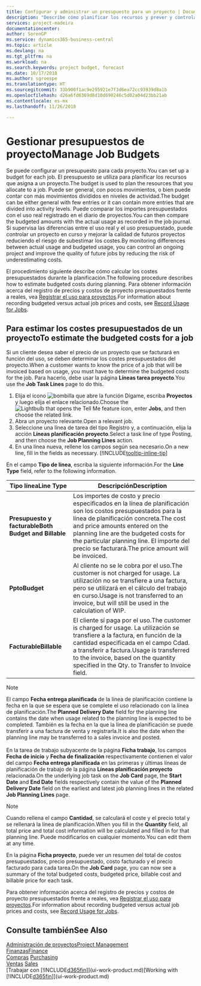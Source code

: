 ```yaml
---
title: Configurar y administrar un presupuesto para un proyecto | Documentos de Microsoft
description: "Describe cómo planificar los recursos y prever y controlar los costes de un proyecto mediante la configuración de un presupuesto para cada proyecto."
services: project-madeira
documentationcenter: 
author: SorenGP
ms.service: dynamics365-business-central
ms.topic: article
ms.devlang: na
ms.tgt_pltfrm: na
ms.workload: na
ms.search.keywords: project budget, forecast
ms.date: 10/17/2018
ms.author: sgroespe
ms.translationtype: HT
ms.sourcegitcommit: 33b900f1ac9e295921e7f3d6ea72cc93939d8a1b
ms.openlocfilehash: d26a6fd6369d8d10d690246c5d02a04d23bb21ab
ms.contentlocale: es-mx
ms.lasthandoff: 11/26/2018

---
```

# <a name="manage-job-budgets"></a><span data-ttu-id="d5cb8-103">Gestionar presupuestos de proyecto</span><span class="sxs-lookup"><span data-stu-id="d5cb8-103">Manage Job Budgets</span></span>
<span data-ttu-id="d5cb8-104">Se puede configurar un presupuesto para cada proyecto.</span><span class="sxs-lookup"><span data-stu-id="d5cb8-104">You can set up a budget for each job.</span></span> <span data-ttu-id="d5cb8-105">El presupuesto se utiliza para planificar los recursos que asigna a un proyecto.</span><span class="sxs-lookup"><span data-stu-id="d5cb8-105">The budget is used to plan the resources that you allocate to a job.</span></span> <span data-ttu-id="d5cb8-106">Puede ser general, con pocos movimientos, o bien puede contar con más movimientos divididos en niveles de actividad.</span><span class="sxs-lookup"><span data-stu-id="d5cb8-106">The budget can be either general with few entries or it can contain more entries that are divided into activity levels.</span></span> <span data-ttu-id="d5cb8-107">Puede comparar los importes presupuestados con el uso real registrado en el diario de proyectos.</span><span class="sxs-lookup"><span data-stu-id="d5cb8-107">You can then compare the budgeted amounts with the actual usage as recorded in the job journal.</span></span> <span data-ttu-id="d5cb8-108">Si supervisa las diferencias entre el uso real y el uso presupuestado, puede controlar un proyecto en curso y mejorar la calidad de futuros proyectos reduciendo el riesgo de subestimar los costes.</span><span class="sxs-lookup"><span data-stu-id="d5cb8-108">By monitoring differences between actual usage and budgeted usage, you can control an ongoing project and improve the quality of future jobs by reducing the risk of underestimating costs.</span></span>

<span data-ttu-id="d5cb8-109">El procedimiento siguiente describe cómo calcular los costes presupuestados durante la planificación.</span><span class="sxs-lookup"><span data-stu-id="d5cb8-109">The following procedure describes how to estimate budgeted costs during planning.</span></span> <span data-ttu-id="d5cb8-110">Para obtener información acerca del registro de precios y costos de proyecto presupuestados frente a reales, vea [Registrar el uso para proyectos](projects-how-record-job-usage.md).</span><span class="sxs-lookup"><span data-stu-id="d5cb8-110">For information about recording budgeted versus actual job prices and costs, see [Record Usage for Jobs](projects-how-record-job-usage.md).</span></span>  

## <a name="JobBudgetCosts"></a> <span data-ttu-id="d5cb8-111">Para estimar los costes presupuestados de un proyecto</span><span class="sxs-lookup"><span data-stu-id="d5cb8-111">To estimate the budgeted costs for a job</span></span>
<span data-ttu-id="d5cb8-112">Si un cliente desea saber el precio de un proyecto que se facturará en función del uso, se deben determinar los costes presupuestados del proyecto.</span><span class="sxs-lookup"><span data-stu-id="d5cb8-112">When a customer wants to know the price of a job that will be invoiced based on usage, you must have to determine the budgeted costs for the job.</span></span> <span data-ttu-id="d5cb8-113">Para hacerlo, debe usar la página **Líneas tarea proyecto**.</span><span class="sxs-lookup"><span data-stu-id="d5cb8-113">You use the **Job Task Lines** page to do this.</span></span>

1. <span data-ttu-id="d5cb8-114">Elija el icono ![bombilla que abre la función Dígame](media/ui-search/search_small.png "Dígame que desea hacer"), escriba **Proyectos** y luego elija el enlace relacionado.</span><span class="sxs-lookup"><span data-stu-id="d5cb8-114">Choose the ![Lightbulb that opens the Tell Me feature](media/ui-search/search_small.png "Tell me what you want to do") icon, enter **Jobs**, and then choose the related link.</span></span>  
2. <span data-ttu-id="d5cb8-115">Abra un proyecto relevante.</span><span class="sxs-lookup"><span data-stu-id="d5cb8-115">Open a relevant job.</span></span>
3. <span data-ttu-id="d5cb8-116">Seleccione una línea de tarea del tipo Registro y, a continuación, elija la acción **Líneas planificación proyecto**.</span><span class="sxs-lookup"><span data-stu-id="d5cb8-116">Select a task line of type Posting, and then choose the **Job Planning Lines** action.</span></span>
4. <span data-ttu-id="d5cb8-117">En una línea nueva, rellene los campos según sea necesario.</span><span class="sxs-lookup"><span data-stu-id="d5cb8-117">On a new line, fill in the fields as necessary.</span></span> [!INCLUDE[tooltip-inline-tip](includes/tooltip-inline-tip_md.md)]   

<span data-ttu-id="d5cb8-118">En el campo **Tipo de línea**, escriba la siguiente información.</span><span class="sxs-lookup"><span data-stu-id="d5cb8-118">For the **Line Type** field, refer to the following information.</span></span>  

| <span data-ttu-id="d5cb8-119">Tipo línea</span><span class="sxs-lookup"><span data-stu-id="d5cb8-119">Line Type</span></span> | <span data-ttu-id="d5cb8-120">Descripción</span><span class="sxs-lookup"><span data-stu-id="d5cb8-120">Description</span></span> |
| --- | --- |
| <span data-ttu-id="d5cb8-121">**Presupuesto y facturable**</span><span class="sxs-lookup"><span data-stu-id="d5cb8-121">**Both Budget and Billable**</span></span> |<span data-ttu-id="d5cb8-122">Los importes de costo y precio especificados en la línea de planificación son los costos presupuestados para la línea de planificación concreta.</span><span class="sxs-lookup"><span data-stu-id="d5cb8-122">The cost and price amounts entered on the planning line are the budgeted costs for the particular planning line.</span></span> <span data-ttu-id="d5cb8-123">El importe del precio se facturará.</span><span class="sxs-lookup"><span data-stu-id="d5cb8-123">The price amount will be invoiced.</span></span> |
| <span data-ttu-id="d5cb8-124">**Ppto**</span><span class="sxs-lookup"><span data-stu-id="d5cb8-124">**Budget**</span></span> |<span data-ttu-id="d5cb8-125">Al cliente no se le cobra por el uso.</span><span class="sxs-lookup"><span data-stu-id="d5cb8-125">The customer is not charged for usage.</span></span> <span data-ttu-id="d5cb8-126">La utilización no se transfiere a una factura, pero se utilizará en el cálculo del trabajo en curso.</span><span class="sxs-lookup"><span data-stu-id="d5cb8-126">Usage is not transferred to an invoice, but will still be used in the calculation of WIP.</span></span> |
| <span data-ttu-id="d5cb8-127">**Facturable**</span><span class="sxs-lookup"><span data-stu-id="d5cb8-127">**Billable**</span></span> |<span data-ttu-id="d5cb8-128">El cliente sí paga por el uso.</span><span class="sxs-lookup"><span data-stu-id="d5cb8-128">The customer is charged for usage.</span></span> <span data-ttu-id="d5cb8-129">La utilización se transfiere a la factura, en función de la cantidad especificada en el campo Cdad. a transferir a factura.</span><span class="sxs-lookup"><span data-stu-id="d5cb8-129">Usage is transferred to the invoice, based on the quantity specified in the Qty. to Transfer to Invoice field.</span></span> |

> [!NOTE]  
> <span data-ttu-id="d5cb8-130">El campo **Fecha entrega planificada** de la línea de planificación contiene la fecha en la que se espera que se complete el uso relacionado con la línea de planificación.</span><span class="sxs-lookup"><span data-stu-id="d5cb8-130">The **Planned Delivery Date** field for the planning line contains the date when usage related to the planning line is expected to be completed.</span></span> <span data-ttu-id="d5cb8-131">También es la fecha en la que la línea de planificación se puede transferir a una factura de venta y registrarla.</span><span class="sxs-lookup"><span data-stu-id="d5cb8-131">It is also the date when the planning line may be transferred to a sales invoice and posted.</span></span> <br /><br /> <span data-ttu-id="d5cb8-132">En la tarea de trabajo subyacente de la página **Ficha trabajo**, los campos **Fecha de inicio** y **Fecha de finalización** respectivamente contienen el valor del campo **Fecha entrega planificada** en las primeras y últimas líneas de planificación de trabajo de la página **Líneas planificación proyecto** relacionada.</span><span class="sxs-lookup"><span data-stu-id="d5cb8-132">On the underlying job task on the **Job Card** page, the **Start Date** and **End Date** fields respectively contain the value of the **Planned Delivery Date** field on the earliest and latest job planning lines in the related **Job Planning Lines** page.</span></span>

> [!NOTE]  
>   <span data-ttu-id="d5cb8-133">Cuando rellena el campo **Cantidad**, se calculará el coste y el precio total y se rellenará la línea de planificación.</span><span class="sxs-lookup"><span data-stu-id="d5cb8-133">When you fill in the **Quantity** field, all total price and total cost information will be calculated and filled in for that planning line.</span></span> <span data-ttu-id="d5cb8-134">Puede modificarlos en cualquier momento.</span><span class="sxs-lookup"><span data-stu-id="d5cb8-134">You can edit them at any time.</span></span>

<span data-ttu-id="d5cb8-135">En la página **Ficha proyecto**, puede ver un resumen del total de costos presupuestados, precio presupuestado, costo facturado y el precio facturado para cada tarea.</span><span class="sxs-lookup"><span data-stu-id="d5cb8-135">On the **Job Card** page, you can now see a summary of the total budgeted costs, budgeted price, billable cost and billable price for each task.</span></span>

<span data-ttu-id="d5cb8-136">Para obtener información acerca del registro de precios y costos de proyecto presupuestados frente a reales, vea [Registrar el uso para proyectos](projects-how-record-job-usage.md).</span><span class="sxs-lookup"><span data-stu-id="d5cb8-136">For information about recording budgeted versus actual job prices and costs, see [Record Usage for Jobs](projects-how-record-job-usage.md).</span></span>

## <a name="see-also"></a><span data-ttu-id="d5cb8-137">Consulte también</span><span class="sxs-lookup"><span data-stu-id="d5cb8-137">See Also</span></span>
[<span data-ttu-id="d5cb8-138">Administración de proyectos</span><span class="sxs-lookup"><span data-stu-id="d5cb8-138">Project Management</span></span>](projects-manage-projects.md)  
[<span data-ttu-id="d5cb8-139">Finanzas</span><span class="sxs-lookup"><span data-stu-id="d5cb8-139">Finance</span></span>](finance.md)  
<span data-ttu-id="d5cb8-140">[Compras](purchasing-manage-purchasing.md)       </span><span class="sxs-lookup"><span data-stu-id="d5cb8-140">[Purchasing](purchasing-manage-purchasing.md)       </span></span>  
<span data-ttu-id="d5cb8-141">[Ventas](sales-manage-sales.md)    </span><span class="sxs-lookup"><span data-stu-id="d5cb8-141">[Sales](sales-manage-sales.md)    </span></span>  
<span data-ttu-id="d5cb8-142">[Trabajar con [!INCLUDE[d365fin](includes/d365fin_md.md)]](ui-work-product.md)</span><span class="sxs-lookup"><span data-stu-id="d5cb8-142">[Working with [!INCLUDE[d365fin](includes/d365fin_md.md)]](ui-work-product.md)</span></span>  

